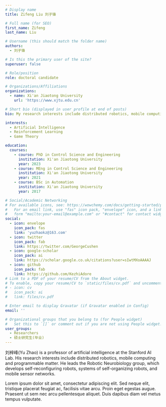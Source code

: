 ```yaml
---
# Display name
title: Zifeng Liu 刘子锋

# Full name (for SEO)
first_name: Zifeng
last_name: Liu

# Username (this should match the folder name)
authors:
  - 刘子锋

# Is this the primary user of the site?
superuser: false

# Role/position
role: doctoral candidate

# Organizations/Affiliations
organizations:
  - name: Xi'an Jiaotong University
    url: 'https://www.xjtu.edu.cn'

# Short bio (displayed in user profile at end of posts)
bio: My research interests include distributed robotics, mobile computing and programmable matter.

interests:
  - Artificial Intelligence
  - Reinforcement Learning
  - Game Theory

education:
  courses:
    - course: PhD in Control Science and Engineering
      institution: Xi'an Jiaotong University
      year: 2023
    - course: MEng in Control Science and Engineering
      institution: Xi'an Jiaotong University
      year: 2021
    - course: BSc in Automation
      institution: Xi'an Jiaotong University
      year: 2017

# Social/Academic Networking
# For available icons, see: https://wowchemy.com/docs/getting-started/page-builder/#icons
#   For an email link, use "fas" icon pack, "envelope" icon, and a link in the
#   form "mailto:your-email@example.com" or "#contact" for contact widget.
social:
  - icon: envelope
    icon_pack: fas
    link: 'yuzhaokz@163.com'
  - icon: twitter
    icon_pack: fab
    link: https://twitter.com/GeorgeCushen
  - icon: google-scholar
    icon_pack: ai
    link: https://scholar.google.co.uk/citations?user=sIwtMXoAAAAJ
  - icon: github
    icon_pack: fab
    link: https://github.com/KezhiAdore
# Link to a PDF of your resume/CV from the About widget.
# To enable, copy your resume/CV to `static/files/cv.pdf` and uncomment the lines below.
# - icon: cv
#   icon_pack: ai
#   link: files/cv.pdf

# Enter email to display Gravatar (if Gravatar enabled in Config)
email: ''

# Organizational groups that you belong to (for People widget)
#   Set this to `[]` or comment out if you are not using People widget.
user_groups:
  - Researchers
  - 硕士研究生(毕业)
---
```


刘梓峰(Yu Zhao) is a professor of artificial intelligence at the Stanford AI Lab. His research interests include distributed robotics, mobile computing and programmable matter. He leads the Robotic Neurobiology group, which develops self-reconfiguring robots, systems of self-organizing robots, and mobile sensor networks.

Lorem ipsum dolor sit amet, consectetur adipiscing elit. Sed neque elit, tristique placerat feugiat ac, facilisis vitae arcu. Proin eget egestas augue. Praesent ut sem nec arcu pellentesque aliquet. Duis dapibus diam vel metus tempus vulputate.
